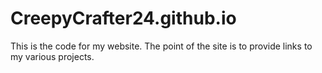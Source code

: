 # CreepyCrafter24.github.io
This is the code for my website. The point of the site is to provide links to my various projects.
